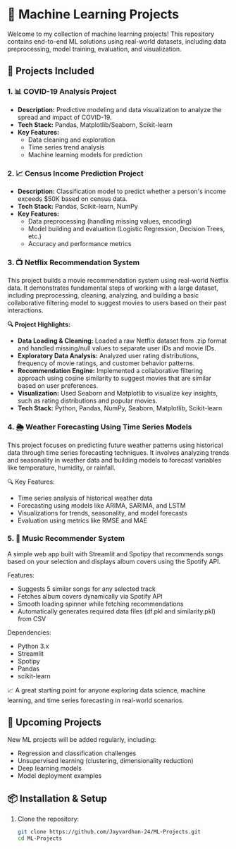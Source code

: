 # 🧠 Machine Learning Projects

Welcome to my collection of machine learning projects! This repository contains end-to-end ML solutions using real-world datasets, including data preprocessing, model training, evaluation, and visualization.

## 📂 Projects Included

### 1. 📊 COVID-19 Analysis Project
- **Description:** Predictive modeling and data visualization to analyze the spread and impact of COVID-19.
- **Tech Stack:** Pandas, Matplotlib/Seaborn, Scikit-learn
- **Key Features:**
  - Data cleaning and exploration
  - Time series trend analysis
  - Machine learning models for prediction

### 2. 📈 Census Income Prediction Project
- **Description:** Classification model to predict whether a person's income exceeds $50K based on census data.
- **Tech Stack:** Pandas, Scikit-learn, NumPy
- **Key Features:**
  - Data preprocessing (handling missing values, encoding)
  - Model building and evaluation (Logistic Regression, Decision Trees, etc.)
  - Accuracy and performance metrics
 
### 3. 📺 Netflix Recommendation System
  This project builds a movie recommendation system using real-world Netflix data. It demonstrates fundamental steps of working with a large dataset, including preprocessing, cleaning, analyzing, and building a 
  basic collaborative filtering model to suggest movies to users based on their past interactions.

**🔍 Project Highlights:**
- **Data Loading & Cleaning:** Loaded a raw Netflix dataset from .zip format and handled missing/null values to separate user IDs and movie IDs.
- **Exploratory Data Analysis:** Analyzed user rating distributions, frequency of movie ratings, and customer behavior patterns.
- **Recommendation Engine:** Implemented a collaborative filtering approach using cosine similarity to suggest movies that are similar based on user preferences.
- **Visualization:** Used Seaborn and Matplotlib to visualize key insights, such as rating distributions and popular movies.
- **Tech Stack:** Python, Pandas, NumPy, Seaborn, Matplotlib, Scikit-learn

### 4. 🌦️ Weather Forecasting Using Time Series Models
  This project focuses on predicting future weather patterns using historical data through time series forecasting techniques. It involves analyzing trends and seasonality in weather data and building models to
  forecast variables like temperature, humidity, or rainfall.

🔍 Key Features:
  - Time series analysis of historical weather data
  - Forecasting using models like ARIMA, SARIMA, and LSTM
  - Visualizations for trends, seasonality, and model forecasts
  - Evaluation using metrics like RMSE and MAE

### 5. 🎵 Music Recommender System
  A simple web app built with Streamlit and Spotipy that recommends songs based on your selection and displays album covers using the Spotify API.

Features:
 - Suggests 5 similar songs for any selected track
 - Fetches album covers dynamically via Spotify API
 - Smooth loading spinner while fetching recommendations
 - Automatically generates required data files (df.pkl and similarity.pkl) from CSV

Dependencies:
 - Python 3.x
 - Streamlit
 - Spotipy
 - Pandas
 - scikit-learn

📈 A great starting point for anyone exploring data science, machine learning, and time series forecasting in real-world scenarios.

## 🚧 Upcoming Projects
New ML projects will be added regularly, including:
- Regression and classification challenges
- Unsupervised learning (clustering, dimensionality reduction)
- Deep learning models
- Model deployment examples

## 📦 Installation & Setup

1. Clone the repository:
   ```bash
   git clone https://github.com/Jayvardhan-24/ML-Projects.git
   cd ML-Projects
